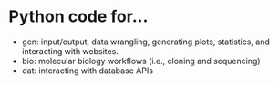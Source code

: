 # Python code for...
- gen: input/output, data wrangling, generating plots, statistics, and interacting with websites.
- bio: molecular biology workflows (i.e., cloning and sequencing)
- dat: interacting with database APIs